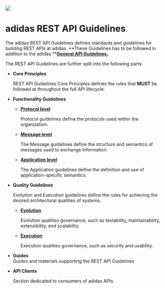# ![](/assets/adidas-logo.svg)

# adidas REST API Guidelines

The adidas REST API Guidelines defines standards and guidelines for building REST APIs at adidas. **These Guidelines has to be followed in addition to the adidas **[**General API Guidelines.**](/general-guidelines/README.md)

The REST API Guidelines are further split into the following parts:

* **Core Principles**

  REST API Guidelines Core Principles defines the rules that **MUST** be followed at throughout the full API lifecycle.

* **Functionality Guidelines**

  * [**Protocol level**](https://adidas-group.gitbooks.io/api-guidelines/content/protocol/)

    Protocol guidelines define the protocols used within the organization.

  * [**Message level**](https://adidas-group.gitbooks.io/api-guidelines/content/message/)

    The Message guidelines define the structure and semantics of messages used to exchange information.

  * [**Application level**](https://adidas-group.gitbooks.io/api-guidelines/content/application/)

    The Application guidelines define the definition and use of application-specific semantics.

* **Quality Guidelines**

  Evolution and Execution guidelines define the rules for achieving the desired architectural qualities of systems.

  * [**Evolution**](https://adidas-group.gitbooks.io/api-guidelines/content/evolution/)

    Evolution qualities governance, such as testability, maintainability, extensibility, and scalability.

  * [**Execution**](https://adidas-group.gitbooks.io/api-guidelines/content/execution/)

    Execution qualities governance, such as security and usability.

* **Guides**  
  Guides and materials supporting the REST API Guidelines

* **API Clients**

  Section dedicated to consumers of adidas APIs



